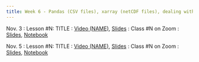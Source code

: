 ```yaml
---
title: Week 6 - Pandas (CSV files), xarray (netCDF files), dealing with missing data
---
```


Nov. 3
: Lesson #N: TITLE
  : [Video (NAME)](#), [Slides](#)
: Class #N on Zoom
  : [Slides](#), [Notebook](#)

Nov. 5
: Lesson #N: TITLE
  : [Video (NAME)](#), [Slides](#)
: Class #N on Zoom
  : [Slides](#), [Notebook](#)
